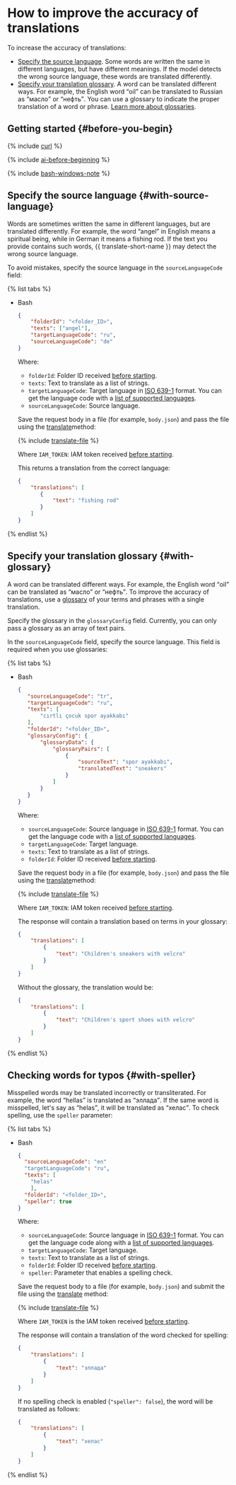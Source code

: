 # How to improve the accuracy of translations

To increase the accuracy of translations:

* [Specify the source language](#with-source-language). Some words are written the same in different languages, but have different meanings. If the model detects the wrong source language, these words are translated differently.
* [Specify your translation glossary](#with-glossary). A word can be translated different ways. For example, the English word <q>oil</q> can be translated to Russian as <q>масло</q> or <q>нефть</q>. You can use a glossary to indicate the proper translation of a word or phrase. [Learn more about glossaries](../concepts/glossary.md).

## Getting started {#before-you-begin}

{% include [curl](../../_includes/curl.md) %}

{% include [ai-before-beginning](../../_includes/translate/ai-before-beginning.md) %}

{% include [bash-windows-note](../../_includes/translate/bash-windows-note.md) %}

## Specify the source language {#with-source-language}

Words are sometimes written the same in different languages, but are translated differently. For example, the word <q>angel</q> in English means a spiritual being, while in German it means a fishing rod. If the text you provide contains such words, {{ translate-short-name }} may detect the wrong source language.

To avoid mistakes, specify the source language in the `sourceLanguageCode` field:

{% list tabs %}

- Bash

    ```json
    {
        "folderId": "<folder_ID>",
        "texts": ["angel"],
        "targetLanguageCode": "ru",
        "sourceLanguageCode": "de"
    }
    ```

    Where:

    * `folderId`: Folder ID received [before starting](#before-begin).
    * `texts`: Text to translate as a list of strings.
    * `targetLanguageCode`: Target language in [ISO 639-1](https://en.wikipedia.org/wiki/ISO_639-1) format. You can get the language code with a [list of supported languages](../../translate/operations/list.md).
    * `sourceLanguageCode`: Source language.

    Save the request body in a file (for example, `body.json`) and pass the file using the [translate](../api-ref/Translation/translate)method:

    {% include [translate-file](../../_includes/translate/translate-file.md) %}

    Where `IAM_TOKEN`: IAM token received [before starting](#before-begin).

    This returns a translation from the correct language:

    ```json
    {
        "translations": [
           {
               "text": "fishing rod"
           }
        ]
    }
    ```

{% endlist %}

## Specify your translation glossary {#with-glossary}

A word can be translated different ways. For example, the English word <q>oil</q> can be translated as <q>масло</q> or <q>нефть</q>. To improve the accuracy of translations, use a [glossary](../concepts/glossary.md) of your terms and phrases with a single translation.

Specify the glossary in the `glossaryConfig` field. Currently, you can only pass a glossary as an array of text pairs.

In the `sourceLanguageCode` field, specify the source language. This field is required when you use glossaries:

{% list tabs %}

- Bash

    ```json
    {
       "sourceLanguageCode": "tr",
       "targetLanguageCode": "ru",
       "texts": [
           "cırtlı çocuk spor ayakkabı"
       ],
       "folderId": "<folder_ID>",
       "glossaryConfig": {
           "glossaryData": {
               "glossaryPairs": [
                   {
                       "sourceText": "spor ayakkabı",
                       "translatedText": "sneakers"
                   }
               ]
           }
       }
    }
    ```

    Where:

    * `sourceLanguageCode`: Source language in [ISO 639-1](https://en.wikipedia.org/wiki/ISO_639-1) format. You can get the language code with a [list of supported languages](../../translate/operations/list.md).
    * `targetLanguageCode`: Target language.
    * `texts`: Text to translate as a list of strings.
    * `folderId`: Folder ID received [before starting](#before-begin).

    Save the request body in a file (for example, `body.json`) and pass the file using the [translate](../api-ref/Translation/translate)method:

    {% include [translate-file](../../_includes/translate/translate-file.md) %}

    Where `IAM_TOKEN`: IAM token received [before starting](#before-begin).

    The response will contain a translation based on terms in your glossary:

    ```json
    {
        "translations": [
            {
                "text": "Children's sneakers with velcro"
            }
        ]
    }
    ```

    Without the glossary, the translation would be:

    ```json
    {
        "translations": [
            {
                "text": "Children's sport shoes with velcro"
            }
        ]
    }
    ```

{% endlist %}

## Checking words for typos {#with-speller}

Misspelled words may be translated incorrectly or transliterated. For example, the word <q>hellas</q> is translated as <q>эллада</q>. If the same word is misspelled, let's say as <q>helas</q>, it will be translated as <q>хелас</q>. To check spelling, use the `speller` parameter:

{% list tabs %}

- Bash

    ```json
    {
      "sourceLanguageCode": "en"
      "targetLanguageCode": "ru",
      "texts": [
        "helas"
        ],
      "folderId": "<folder_ID>",
      "speller": true
    }
    ```

    Where:

    * `sourceLanguageCode`: Source language in [ISO 639-1](https://en.wikipedia.org/wiki/ISO_639-1) format. You can get the language code along with a [list of supported languages](../../translate/operations/list.md).
    * `targetLanguageCode`: Target language.
    * `texts`: Text to translate as a list of strings.
    * `folderId`: Folder ID received [before starting](#before-begin).
    * `speller`: Parameter that enables a spelling check.

    Save the request body to a file (for example, `body.json`) and submit the file using the [translate](../api-ref/Translation/translate) method:

    {% include [translate-file](../../_includes/translate/translate-file.md) %}

    Where `IAM_TOKEN` is the IAM token received [before starting](#before-begin).

    The response will contain a translation of the word checked for spelling:

    ```json
    {
        "translations": [
            {
                "text": "эллада"
            }
        ]
    }
    ```

    If no spelling check is enabled (`"speller": false`), the word will be translated as follows:

    ```json
    {
        "translations": [
            {
                "text": "хелас"
            }
        ]
    }
    ```

{% endlist %}